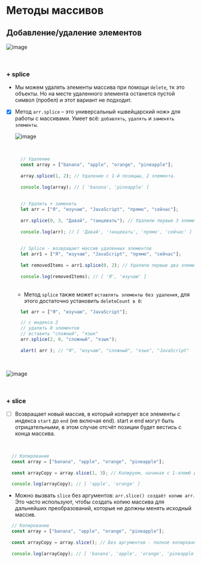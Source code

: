# Методы массивов

<h2>Добавление/удаление элементов</h2>

![image](https://github.com/acidshotgun/learn-js-vanilla/assets/117285472/9b63fb5a-e614-48ac-8312-b2a371709550)

<br>

<h3>+ splice</h3>

  + Мы можем удалять элементы массива при помощи `delete`, тк это объекты. Но на месте удаленного элемента останется пустой символ (пробел) и этот вариант не подходит.

  - [x] Метод `arr.splice` – это универсальный «швейцарский нож» для работы с массивами. Умеет всё: `добавлять`, `удалять` и `заменять элементы`.

    ![image](https://github.com/acidshotgun/learn-js-vanilla/assets/117285472/797adf55-2e0c-40de-bf6a-c09ef9eb7428)

    <br>
       
      ```javascript
        // Удаление
        const array = ["banana", "apple", "orange", "pineapple"];
        
        array.splice(1, 2); // Удаление с 1-й позицыы, 2 элемента.
        
        console.log(array); // [ 'banana', 'pineapple' ]
        
        
        // Удалить + заменить
        let arr = ["Я", "изучаю", "JavaScript", "прямо", "сейчас"];
        
        arr.splice(0, 3, "Давай", "танцевать"); // Удалили первые 3 элемента и заменили двумя другими
        
        console.log(arr); // [ 'Давай', 'танцевать', 'прямо', 'сейчас' ]
        
        
        // Splice - возвращает массив удаленных элементов
        let arr1 = ["Я", "изучаю", "JavaScript", "прямо", "сейчас"];
        
        let removedItems = arr1.splice(0, 2); // Удалили первые два элемента - (они возвращаются в переменныю)
        
        console.log(removedItems); // [ 'Я', 'изучаю' ]
      ```

      <br>
      
      + Метод `splice` также может `вставлять элементы без удаления`, для этого достаточно установить `deleteCount в 0`:
         
      ```javascript
        let arr = ["Я", "изучаю", "JavaScript"];

        // с индекса 2
        // удалить 0 элементов
        // вставить "сложный", "язык"
        arr.splice(2, 0, "сложный", "язык");
        
        alert( arr ); // "Я", "изучаю", "сложный", "язык", "JavaScript"
      ```

<br>

![image](https://github.com/acidshotgun/learn-js-vanilla/assets/117285472/6a2a012b-f2b5-486f-acdb-7acb4739c119)

<br>
  
  <h3>+ slice</h3>
  
  - [ ] Возвращает новый массив, в который копирует все элементы с индекса `start` до `end` (не включая end). start и end могут быть отрицательными, в этом случае отсчёт позиции будет вестись с конца массива.

  <br>

  ```javascript
    // Копирование
    const array = ["banana", "apple", "orange", "pineapple"];
    
    const arrayCopy = array.slice(1, 3); // Копируем, начиная с 1-элемб до 3 (не включая 3)
    
    console.log(arrayCopy); // [ 'apple', 'orange' ]
  ```

  + Можно вызвать `slice` без аргументов: `arr.slice() создаёт копию arr`. Это часто используют, чтобы создать копию массива для дальнейших преобразований, которые не должны менять исходный массив.

  ```javascript
    // Копирование
    const array = ["banana", "apple", "orange", "pineapple"];
    
    const arrayCopy = array.slice(); // Без аргументов - полное копирование
    
    console.log(arrayCopy); // [ 'banana', 'apple', 'orange', 'pineapple' ]
  ```
  

  
  
